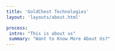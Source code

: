 ```yaml
---
title: 'GoldChest Technologies'
layout: 'layouts/about.html'

process: 
 intro: "This is about us"
 summary: "Want to Know More About Us?"
---
```


